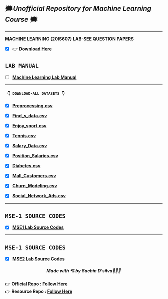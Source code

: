 
## 🗯️*Unofficial Repository for Machine Learning Course* 🗯️

<hr>

**MACHINE LEARNING (20IS607) LAB-SEE QUESTION PAPERS**

- [x] 👉 <a href="https://amppmann.github.io/Machine-Learning-SourceCodes/ML-SEE%20QP.pdf" target="_blank"><b>Download Here</b></a>

**`LAB MANUAL`**
--
- [ ] **[Machine Learning Lab Manual](https://amppmann.github.io/Machine-Learning-SourceCodes/%7BMachine%20Learning%7D-Lab%20Manual.pdf)**

<hr>

#### **` 👇 DOWNLOAD-ALL DATASETS 👇`**


- [x] **[Preprocessing.csv](https://amppmann.github.io/Machine-Learning-SourceCodes/pre_data.csv)**

- [x] **[Find_s_data.csv](https://amppmann.github.io/Machine-Learning-SourceCodes/find_s_data.csv)**

- [x] **[Enjoy_sport.csv](https://amppmann.github.io/Machine-Learning-SourceCodes/find_s_data.csv)**

- [x] **[Tennis.csv](https://amppmann.github.io/Machine-Learning-SourceCodes/tennis.csv)**

- [x] **[Salary_Data.csv](https://amppmann.github.io/Machine-Learning-SourceCodes/Salary_Data.csv)**

- [x] **[Position_Salaries.csv](https://github.com/amppmann/Machine-Learning-SourceCodes/blob/main/Position_Salaries.csv)**

- [x] **[Diabetes.csv](https://github.com/amppmann/Machine-Learning-SourceCodes/blob/main/diabetes.csv)**

- [x] **[Mall_Customers.csv](https://github.com/amppmann/Machine-Learning-SourceCodes/blob/main/Mall_Customers.csv)**

- [x] **[Churn_Modeling.csv](https://amppmann.github.io/Machine-Learning-SourceCodes/Churn_Modelling.csv)**

- [x] **[Social_Network_Ads.csv](https://amppmann.github.io/Machine-Learning-SourceCodes/Social_Network_Ads.csv)**

<hr>

**`MSE-1 SOURCE CODES`**
--
- [x] **[MSE1 Lab Source Codes](https://amppmann.github.io/Machine-Learning-SourceCodes/ML-Lab_Source_Codes.zip)**

<hr/>

## **`MSE-1 SOURCE CODES`**

- [x] **[MSE2 Lab Source Codes](https://github.com/amppmann/Machine-Learning-SourceCodes/tree/main/MSE%202)**

<div>
<h5 align="center">Made with 💘 by Sachin D'silva👨🏻‍💻 </h5>
</div>

👉 **Official Repo   : [Follow Here](https://github.com/sachindsilva16)**
<br>
👉 **Resource Repo :  [Follow Here](https://github.com/amppmann)**




